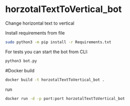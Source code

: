 # horzotalTextToVertical_bot
Change horizontal text to vertical

Install requirements from file
```bash
sudo python3 -m pip install -r Requirements.txt
```

For tests you can start the bot from CLI:
```bash
python3 bot.py
```

#Docker
build
```bash
docker build -t horzotalTextToVertical_bot .
```
run
```bash
docker run -d -p port:port horzotalTextToVertical_bot
```